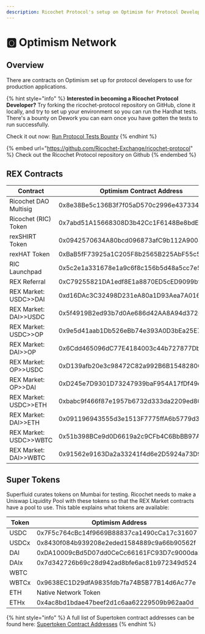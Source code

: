 ```yaml
---
description: Ricochet Protocol's setup on Optimism for Protocol Developers
---
```


# 🅾 Optimism Network

## Overview

There are contracts on Optimism set up for protocol developers to use for production applications.&#x20;

{% hint style="info" %}
**Interested in becoming a Ricochet Protocol Developer?** Try forking the ricochet-protocol repository on GitHub, clone it locally, and try to set up your environment so you can run the Hardhat tests. There's a bounty on Dework you can earn once you have gotten the tests to run successfully.&#x20;

Check it out now: [Run Protocol Tests Bounty](https://app.dework.xyz/ricochet-exchange-da/onboarding-78105?taskId=1599166b-2ad6-491f-9c50-3b665630123d)
{% endhint %}

{% embed url="https://github.com/Ricochet-Exchange/ricochet-protocol" %}
Check out the Ricochet Protocol repository on Github
{% endembed %}

## REX Contracts

| Contract               | Optimism Contract Address                  |
| ---------------------- | ------------------------------------------ |
| Ricochet DAO Multisig  | 0x8e38Be5c136B3f7f05aD570c2996e43733418C4a |
| Ricochet (RIC) Token   | 0x7abd51A15668308D3b42Cc1F6148Be8bdE939568 |
| rexSHIRT Token         | 0x0942570634A80bcd096873afC9b112A900492fd7 |
| rexHAT Token           | 0xBaB5fF73925a1C205F8b2565B225AbF55c5D68a9 |
| RIC Launchpad          | 0x5c2e1a331678e1a9c6f8c156b5d48a5cc7e50cda |
| REX Referral           | 0xC79255821DA1edf8E1a8870ED5cED9099bf2eAAA |
| REX Market: USDC>>DAI  | 0xd16DAc3C32498D231eA80a1D93Aea7A016762b91 |
| REX Market: DAI>>USDC  | 0x5f4919B2ed93b7d0Ae686d42AA8A94d372640F78 |
| REX Market: USDC>>OP   | 0x9e5d41aab1Db526eBb74e393A0D3bEa25E7583ed |
| REX Market: DAI>>OP    | 0x6Cdd465096dC77E4184003c44b727877Db224a9D |
| REX Market: OP>>USDC   | 0xD139afb20e3c98472C82a992B6B1548280C41d3b |
| REX Market: OP>>DAI    | 0xD245e7D9301D73247939baF954A17fDf49d0D7ff |
| REX Market: USDC>>ETH  | 0xbabc9f466f87e1957b6732d333da2209ed80ef79 |
| REX Market: DAI>>ETH   | 0x091196943555d3e1513F7775ffA6b5779d3DefE9 |
| REX Market: USDC>>WBTC | 0x51b398BCe9d0D6619a2c9CFb4C6BbBB97A76eD49 |
| REX Market: DAI>>WBTC  | 0x91562e9163Da2a33241f4d6e2D5924a73D9dB24e |

## Super Tokens

Superfluid curates tokens on Mumbai for testing. Ricochet needs to make a Uniswap Liquidity Pool with these tokens so that the REX Market contracts have a pool to use. This table explains what tokens are available:

| Token | Optimism Address                           |
| ----- | ------------------------------------------ |
| USDC  | 0x7F5c764cBc14f9669B88837ca1490cCa17c31607 |
| USDCx | 0x8430f084b939208e2eded1584889c9a66b90562f |
| DAI   | 0xDA10009cBd5D07dd0CeCc66161FC93D7c9000da1 |
| DAIx  | 0x7d342726b69c28d942ad8bfe6ac81b972349d524 |
| WBTC  |                                            |
| WBTCx | 0x9638EC1D29dfA9835fdb7fa74B5B77B14d6Ac77e |
| ETH   | Native Network Token                       |
| ETHx  | 0x4ac8bd1bdae47beef2d1c6aa62229509b962aa0d |

{% hint style="info" %}
A full list of Supertoken contract addresses can be found here: [Supertoken Contract Addresses](https://docs.superfluid.finance/superfluid/developers/networks#test-networks)
{% endhint %}
